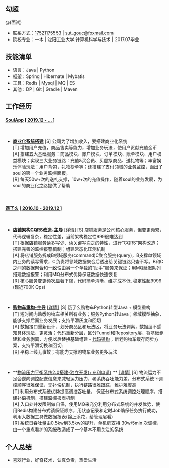 
## 勾超

@(面试)



* 联系方式：[17521175553]() | [sut_gouc@foxmail.com]()
* 院校专业：一本 | 沈阳工业大学.计算机科学与技术 | 2017.07毕业

## 技能清单

* 语言：Java | Python
* 框架：Spring | Hibernate | Mybatis
* 工具：Redis | Mysql | MQ | ES
* 其他：DP | Git | Gradle | Maven 

## 工作经历

#### [SoulApp](https://www.soulapp.cn/) **[[ 2019.12 - ... ]]()**
<br/>	

* **[商业化系统搭建]()**
	[S] 公司为了增加收入，要搭建商业化系统     
	[T] 增加用户充值，商品售卖等能力，增加业务玩法，使用户贡献充值金币    
	[A] 搭建五大基础服务：商品模块、账户模块、订单模块、账单模块、用户权益模块；实现三大业务链路：充值&买会员、买虚拟商品、送礼物等；丰富娱乐体验玩法：用户背包，礼物榜单等；还搭建了支付领域的业务监控，画出了soul的第一个业务监控面板。    
	[R] 每天50w+次的送礼支撑，10w+次的充值操作，随着soul的业务发展，为soul的商业化之路提供了帮助    
<br/>	

####  [饿了么](https://www.ele.me/home/) **[[ 2016.10 - 2019.12 ]]()**
<br/>	

* **[店铺架构CQRS改造-主导](http://int32.me/blog/2019/07/30/shopcqrs/)** [[详情]](http://int32.me/blog/2019/07/30/shopcqrs/)
	[S] 店铺服务是公司核心服务，但变更频繁，代码逻辑复杂，稳定性差，当前架构稳定性999很难达到    
	[T] 根据店铺服务读多写少、读关键写次之的特性，进行“CQRS”架构改造；搭建完善的监控报警机制；组建常态化压测机制    
	[A] 将店铺服务拆成B领域服务(command)C聚合服务(query)，B支撑单领域内业务的读写需求，C负责将领域数据聚合后透出给关键链路只查不写。B和C之间的数据聚合和一致性由另一个单独的“助手”服务来保证；用MQ延迟队列搭建数据报警；利用MQ分布式优势保证数据快速恢复    
	[R] 核心服务变更频次显著下降，代码简单清晰，维护成本低,   稳定性超9999 (现近700K Qps)    
<br/>	

* **[购物车重构-主导](http://int32.me/blog/2019/07/30/tradecart/)** [[详情]](http://int32.me/blog/2019/07/30/tradecart/)
	[S] 饿了么购物车Python转型Java + 模型重构    
	[T] 短时间内熟悉购物车相关所有业务；服务Python转Java；领域模型抽象，能够支撑后面业务发展；支持平滑灰度和回切    
	[A] 数据接口重新设计，划分商品区和玩法区，将业务玩法剥离，数据层不感知具体玩法，更灵活；代码重新分层，区分Tunnel和Repository层，将基础组建和业务剥离，方便以后替换基础组建 - [代码架构](http://int32.me/blog/2019/12/03/three-tier/)；新老购物车缓存同步方案，支持平滑切换和回切;     
	[R] 平稳上线无事故；有能力支撑购物车业务更多玩法    
<br/>    

* **[物流压力平衡系统2.0搭建-独立开发(+专利申请)](http://int32.me/blog/2018/03/30/lpd-balance/) ** [[详情]](http://int32.me/blog/2018/03/30/lpd-balance/)
	[S] 物流运力不足会逆向调控配送信息来减轻运力压力，老系统吞吐能力差，分布式系统下调控顺序很难保证，无补偿机制，执行链路很难跟踪，维护难度高    
	[T] 利用分布式系统优势提高调控吞吐量， 保证分布式系统调控处理顺序，搭建补偿机制，搭建监控报表机制    
	[A] 入口处并发限制做自保，使用MQ来充分利用分布式系统的并发优势，使用Redis构建分布式锁保证顺序，用状态记录和定时Job确保任务执行成功，利用大数据工具做数据报表(锦上添花，给管理层看)    
	[R] 系统日吞吐量由0.5kw到3.5kw的提升，单机房支持 30w/5min 次调控， 由一个重点看护的系统改造成了一个基本不用关注的系统     


## 个人总结

* 喜欢行业，好奇技术，认真负责，热爱生活

